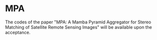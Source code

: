 # MPA

The codes of the paper "MPA: A Mamba Pyramid Aggregator for Stereo Matching of Satellite Remote Sensing Images" will be available upon the acceptance.
